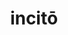 ---
title: incitō
meaning: to drive, urge on
note: something else, like an animal
ch: ten
pos: verb
inf: incitāre
secondppstem: incit
infend: āre
conjugation: third
derivative: incitement
six: y
---